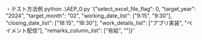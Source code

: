 
・テスト方法例
 python .\AEP_0.py '{\"select_excel_file_flag\": 0, \"target_year\": \"2024\", \"target_month\": \"02\", \"working_date_list\": [\"9:15\", \"9:30\"],  \"closing_date_list\": [\"18:15\", \"18:30\"],  \"work_details_list\": [\"アプリ実装\", \"ペイメント配信\"],  \"remarks_column_list\": [\"有給\", \"\"]}'